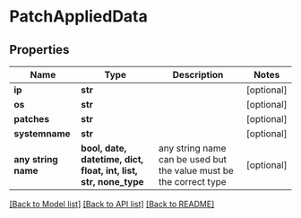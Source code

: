# PatchAppliedData


## Properties
Name | Type | Description | Notes
------------ | ------------- | ------------- | -------------
**ip** | **str** |  | [optional] 
**os** | **str** |  | [optional] 
**patches** | **str** |  | [optional] 
**systemname** | **str** |  | [optional] 
**any string name** | **bool, date, datetime, dict, float, int, list, str, none_type** | any string name can be used but the value must be the correct type | [optional]

[[Back to Model list]](../README.md#documentation-for-models) [[Back to API list]](../README.md#documentation-for-api-endpoints) [[Back to README]](../README.md)


